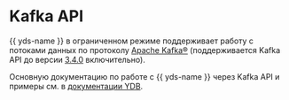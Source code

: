 # Kafka API

{{ yds-name }} в ограниченном режиме поддерживает работу с потоками данных по протоколу [Apache Kafka®](https://kafka.apache.org/) (поддерживается Kafka API до версии [3.4.0](https://kafka.apache.org/34/documentation/#api) включительно). 

Основную документацию по работе с {{ yds-name }} через Kafka API и примеры см. в [документации YDB](https://ydb.tech/docs/ru/reference/kafka-api).
